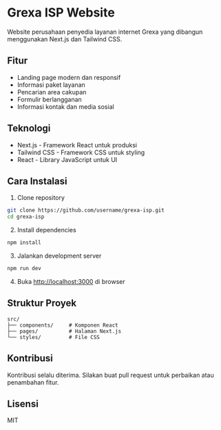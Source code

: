 # Grexa ISP Website

Website perusahaan penyedia layanan internet Grexa yang dibangun menggunakan Next.js dan Tailwind CSS.

## Fitur

- Landing page modern dan responsif
- Informasi paket layanan
- Pencarian area cakupan
- Formulir berlangganan
- Informasi kontak dan media sosial

## Teknologi

- Next.js - Framework React untuk produksi
- Tailwind CSS - Framework CSS untuk styling
- React - Library JavaScript untuk UI

## Cara Instalasi

1. Clone repository
```bash
git clone https://github.com/username/grexa-isp.git
cd grexa-isp
```

2. Install dependencies
```bash
npm install
```

3. Jalankan development server
```bash
npm run dev
```

4. Buka [http://localhost:3000](http://localhost:3000) di browser

## Struktur Proyek

```
src/
├── components/     # Komponen React
├── pages/          # Halaman Next.js
└── styles/         # File CSS
```

## Kontribusi

Kontribusi selalu diterima. Silakan buat pull request untuk perbaikan atau penambahan fitur.

## Lisensi

MIT